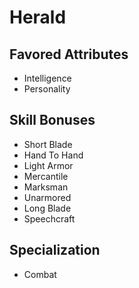 # Herald


## Favored Attributes
- Intelligence
- Personality

## Skill Bonuses
- Short Blade
- Hand To Hand
- Light Armor
- Mercantile
- Marksman
- Unarmored
- Long Blade
- Speechcraft

## Specialization
- Combat